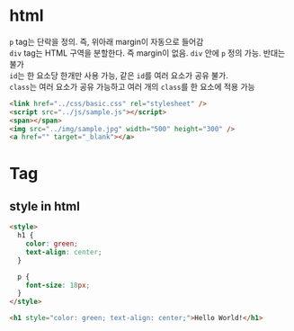 # html
`p` tag는 단락을 정의. 즉, 위아래 margin이 자동으로 들어감 <br>
`div` tag는 HTML 구역을 분할한다. 즉 margin이 없음. `div` 안에 `p` 정의 가능. 반대는 불가<br>
`id`는 한 요소당 한개만 사용 가능, 같은 `id`를 여러 요소가 공유 불가.  
`class`는 여러 요소가 공유 가능하고 여러 개의 `class`를 한 요소에 적용 가능

```html
<link href="../css/basic.css" rel="stylesheet" />
<script src="../js/sample.js"></script>
<span></span>
<img src="../img/sample.jpg" width="500" height="300" />
<a href="" target="_blank"></a>
```

# Tag
## style in html
```html
<style>
  h1 {
    color: green;
    text-align: center;
  }

  p {
    font-size: 18px;
  }
</style>

<h1 style="color: green; text-align: center;">Hello World!</h1>
```